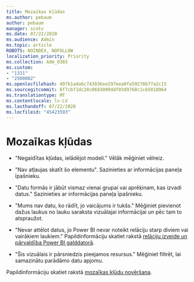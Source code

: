 ```yaml
---
title: Mozaīkas kļūdas
ms.author: pebaum
author: pebaum
manager: scotv
ms.date: 07/22/2020
ms.audience: Admin
ms.topic: article
ROBOTS: NOINDEX, NOFOLLOW
localization_priority: Priority
ms.collection: Adm_O365
ms.custom:
- "1331"
- "2500002"
ms.openlocfilehash: 497b1a4a6c743036ee297eea0fa59278b77a2c15
ms.sourcegitcommit: 6f7cbf1dc28c0693009ddf03d9768c1c65018964
ms.translationtype: MT
ms.contentlocale: lv-LV
ms.lasthandoff: 07/22/2020
ms.locfileid: "45423593"
---
```

# <a name="tile-errors"></a>Mozaīkas kļūdas

- "Negaidītas kļūdas, ielādējot modeli." Vēlāk mēģiniet vēlreiz.

- "Nav atļaujas skatīt šo elementu". Sazinieties ar informācijas paneļa īpašnieku.

- "Datu formās ir jābūt vismaz vienai grupai vai aprēķinam, kas izvadi datus." Sazinieties ar informācijas paneļa īpašnieku.

- "Mums nav datu, ko rādīt, jo vaicājums ir tukšs." Mēģiniet pievienot dažus laukus no lauku saraksta vizuālajai informācijai un pēc tam to atspraužot.

- "Nevar attēlot datus, jo Power BI nevar noteikt relāciju starp diviem vai vairākiem laukiem." Papildinformāciju skatiet rakstā [relāciju izveide un pārvaldība Power BI galddatorā](https://docs.microsoft.com/power-bi/desktop-create-and-manage-relationships).

- "Šis vizuālais ir pārsniedzis pieejamos resursus." Mēģiniet filtrēt, lai samazinātu parādāmo datu apjomu.

Papildinformāciju skatiet rakstā [mozaīkas kļūdu novēršana](https://docs.microsoft.com/power-bi/refresh-troubleshooting-tile-errors).